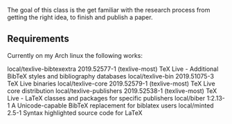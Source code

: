 The goal of this class is the get familiar with the research process from getting the right idea, to finish and publish a paper.


## Requirements

Currently on my Arch linux the following works:

local/texlive-bibtexextra 2019.52577-1 (texlive-most)
    TeX Live - Additional BibTeX styles and bibliography databases
local/texlive-bin 2019.51075-3
    TeX Live binaries
local/texlive-core 2019.52579-1 (texlive-most)
    TeX Live core distribution
local/texlive-publishers 2019.52538-1 (texlive-most)
    TeX Live - LaTeX classes and packages for specific publishers
local/biber 1:2.13-1
    A Unicode-capable BibTeX replacement for biblatex users
local/minted 2.5-1
    Syntax highlighted source code for LaTeX
